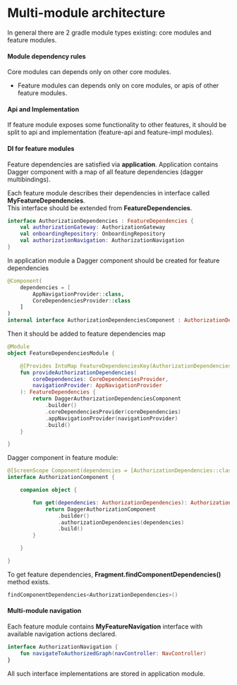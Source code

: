 # Multi-module architecture

In general there are 2 gradle module types existing: core modules and feature
modules.

#### Module dependency rules
Core modules can depends only on other core modules.
* Feature modules can depends only on core modules, or apis of other
  feature modules.

#### Api and Implementation

If feature module exposes some functionality to other features, it
should be split to api and implementation (feature-api and feature-impl
modules).

#### DI for feature modules

Feature dependencies are satisfied via **application**. Application contains
Dagger component with a map of all feature dependencies (dagger multibindings).

Each feature module describes their dependencies in interface called
**MyFeatureDependencies**.  
This interface should be extended from **FeatureDependencies**.

```kotlin
interface AuthorizationDependencies : FeatureDependencies {
    val authorizationGateway: AuthorizationGateway
    val onboardingRepository: OnboardingRepository
    val authorizationNavigation: AuthorizationNavigation
}
```

In application module a Dagger component should be created for feature
dependencies

```kotlin
@Component(
    dependencies = [
        AppNavigationProvider::class, 
        CoreDependenciesProvider::class
    ]
)
internal interface AuthorizationDependenciesComponent : AuthorizationDependencies
```


Then it should be added to feature dependencies map

```kotlin
@Module
object FeatureDependenciesModule {

    @[Provides IntoMap FeatureDependenciesKey(AuthorizationDependencies::class)]
    fun provideAuthorizationDependencies(
        coreDependencies: CoreDependenciesProvider,
        navigationProvider: AppNavigationProvider
    ): FeatureDependencies {
        return DaggerAuthorizationDependenciesComponent
            .builder()
            .coreDependenciesProvider(coreDependencies)
            .appNavigationProvider(navigationProvider)
            .build()
    }

}
```

Dagger component in feature module:

```kotlin
@[ScreenScope Component(dependencies = [AuthorizationDependencies::class])]
interface AuthorizationComponent {

    companion object {

        fun get(dependencies: AuthorizationDependencies): AuthorizationComponent {
            return DaggerAuthorizationComponent
                .builder()
                .authorizationDependencies(dependencies)
                .build()
        }

    }

}
```

To get feature dependencies, **Fragment.findComponentDependencies<T>()**
method exists.

```kotlin
findComponentDependencies<AuthorizationDependencies>()
```


#### Multi-module navigation

Each feature module contains **MyFeatureNavigation** interface with
available navigation actions declared.

```kotlin
interface AuthorizationNavigation {
    fun navigateToAuthorizedGraph(navController: NavController)
}
```

All such interface implementations are stored in application module.
